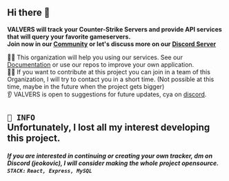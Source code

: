 ## Hi there 👋

**VALVERS will track your Counter-Strike Servers and provide API services that will query your favorite gameservers.<br> Join now in our [Community](https://valvers.net) or let's discuss more on our [Discord Server](https://valvers.net/discord)**

🙋‍♀️ This organization will help you using our services. See our [Documentation](https://valvers.net/docs) or use our repos to improve your own application.<br>
👨‍💻 If you want to contribute at this project you can join in a team of this Organization, I will try to contact you in a short time. (Not possible at this time, maybe in the future when the project gets bigger)<br>
👂 VALVERS is open to suggestions for future updates, cya on [discord](https://valvers.net/discord).<br>

## ``📣 INFO`` <br>Unfortunately, I lost all my interest developing this project.
##### If you are interested in continuing or creating your own tracker, dm on Discord (jeokovic), I will consider making the whole project opensource.<br> ``STACK:`` ```React, Express, MySQL```

